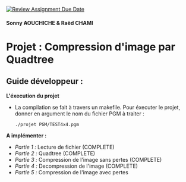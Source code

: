 [![Review Assignment Due Date](https://classroom.github.com/assets/deadline-readme-button-22041afd0340ce965d47ae6ef1cefeee28c7c493a6346c4f15d667ab976d596c.svg)](https://classroom.github.com/a/LZABp_05)
#### Sonny AOUCHICHE & Raëd CHAMI
# Projet : Compression d'image par Quadtree  

## Guide développeur :  
**L'éxecution du projet**  
- La compilation se fait à travers un makefile. Pour éxecuter le projet, donner en argument le nom du fichier PGM à traiter :
  
  ```./projet PGM/TEST4x4.pgm```

**A implémenter :**  
- *Partie 1 :*
  Lecture de fichier (COMPLETE)
- *Partie 2 :*
  Quadtree (COMPLETE)
- *Partie 3 :*
  Compression de l'image sans pertes (COMPLETE)
- *Partie 4 :*
  Decompression de l'image (COMPLETE)
- *Partie 5 :*
  Compression de l'image avec pertes
